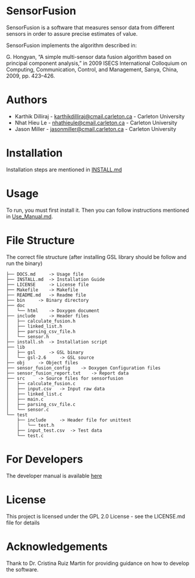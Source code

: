 # SensorFusion

SensorFusion is a software that measures sensor data from different sensors in order to assure precise estimates of value.

SensorFusion implements the algorithm described in:

G. Hongyan, “A simple multi-sensor data fusion algorithm based on principal component analysis,” in 2009 ISECS International Colloquium on Computing, Communication, Control, and Management, Sanya, China, 2009, pp. 423–426.

# Authors

- Karthik Dilliraj - karthikdilliraj@cmail.carleton.ca - Carleton University
- Nhat Hieu Le - nhathieule@cmail.carleton.ca - Carleton University
- Jason Miller - jasonmiller@cmail.carleton.ca - Carleton University

# Installation

Installation steps are mentioned in [INSTALL.md](https://github.com/karthikdilliraj/sensorfusion/blob/dev/INSTALL.md)

# Usage

To run, you must first install it. Then you can follow instructions mentioned in
[Use_Manual.md](https://github.com/karthikdilliraj/sensorfusion/blob/dev/doc/User_Manual.md).

# File Structure

The correct file structure (after installing GSL library should be follow and run the binary)

```
├── DOCS.md 	-> Usage file
├── INSTALL.md 	-> Installation Guide
├── LICENSE 	-> License file
├── Makefile 	-> Makefile
├── README.md 	-> Readme file
├── bin 	-> Binary directory
├── doc
│   └── html 	-> Doxygen document
├── include 	-> Header files
│   ├── calculate_fusion.h
│   ├── linked_list.h
│   ├── parsing_csv_file.h
│   └── sensor.h
├── install.sh 	-> Installation script
├── lib
│   ├── gsl 	-> GSL binary
│   └── gsl-2.6 	-> GSL source
├── obj 	-> Object files
├── sensor_fusion_config 	-> Doxygen Configuration files
├── sensor_fusion_report.txt 	-> Report data
├── src 	-> Source files for sensorfusion
│   ├── calculate_fusion.c
│   ├── input.csv 	-> Input raw data
│   ├── linked_list.c
│   ├── main.c
│   ├── parsing_csv_file.c
│   └── sensor.c
└── test
    ├── include		-> Header file for unittest
    │   └── test.h
    ├── input_test.csv 	-> Test data
    └── test.c
```

# For Developers

The developer manual is available [here](https://github.com/karthikdilliraj/sensorfusion/blob/dev/doc/Developer_Manual.md)

# License

This project is licensed under the GPL 2.0 License - see the LICENSE.md file for details

# Acknowledgements

Thank to Dr. Cristina Ruiz Martin for providing guidance on how to develop the software.
